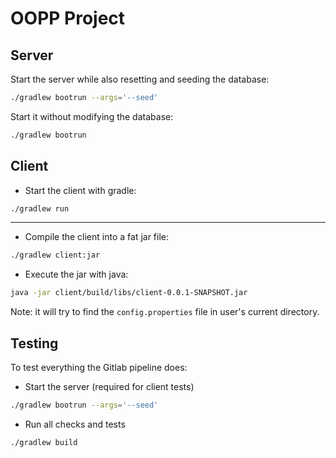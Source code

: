 # OOPP Project

## Server

Start the server while also resetting and seeding the database:

```bash
./gradlew bootrun --args='--seed'
```

Start it without modifying the database:

```bash
./gradlew bootrun
```

## Client

- Start the client with gradle:

```bash
./gradlew run
```

---

- Compile the client into a fat jar file:

```bash
./gradlew client:jar
```

- Execute the jar with java:

```bash
java -jar client/build/libs/client-0.0.1-SNAPSHOT.jar
```

Note: it will try to find the `config.properties` file in user's current directory.

## Testing

To test everything the Gitlab pipeline does:

- Start the server (required for client tests)

```bash
./gradlew bootrun --args='--seed'
```

- Run all checks and tests

```
./gradlew build
```
